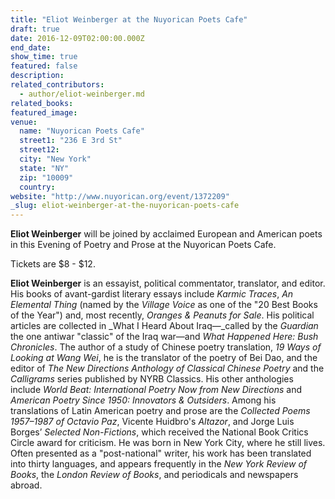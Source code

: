 ```yaml
---
title: "Eliot Weinberger at the Nuyorican Poets Cafe"
draft: true
date: 2016-12-09T02:00:00.000Z
end_date:
show_time: true
featured: false
description:
related_contributors:
  - author/eliot-weinberger.md
related_books:
featured_image: 
venue:
  name: "Nuyorican Poets Cafe"
  street1: "236 E 3rd St"
  street12:
  city: "New York"
  state: "NY"
  zip: "10009"
  country:
website: "http://www.nuyorican.org/event/1372209"
_slug: eliot-weinberger-at-the-nuyorican-poets-cafe
---
```


**Eliot Weinberger** will be joined by acclaimed European and American poets in this Evening of Poetry and Prose at the Nuyorican Poets Cafe.

Tickets are $8 - $12.

**Eliot Weinberger** is an essayist, political commentator, translator, and editor. His books of avant-gardist literary essays include _Karmic Traces_, _An Elemental Thing_ (named by the _Village Voice_ as one of the "20 Best Books of the Year") and, most recently, _Oranges & Peanuts for Sale_. His political articles are collected in _What I Heard About Iraq—_called by the _Guardian_ the one antiwar "classic" of the Iraq war—and _What Happened Here: Bush Chronicles_. The author of a study of Chinese poetry translation, _19 Ways of Looking at Wang Wei_, he is the translator of the poetry of Bei Dao, and the editor of _The New Directions Anthology of Classical Chinese Poetry_ and the _Calligrams_ series published by NYRB Classics. His other anthologies include _World Beat: International Poetry Now from New Directions_ and _American Poetry Since 1950: Innovators & Outsiders_. Among his translations of Latin American poetry and prose are the _Collected Poems 1957–1987 of Octavio Paz_, Vicente Huidbro's _Altazor_, and Jorge Luis Borges’ _Selected Non-Fictions_, which received the National Book Critics Circle award for criticism. He was born in New York City, where he still lives. Often presented as a "post-national" writer, his work has been translated into thirty languages, and appears frequently in the _New York Review of Books_, the _London Review of Books_, and periodicals and newspapers abroad.

